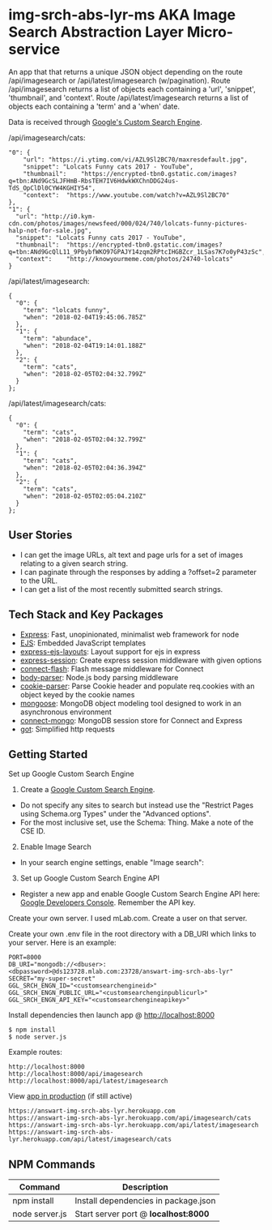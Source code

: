 # img-srch-abs-lyr-ms AKA Image Search Abstraction Layer Micro-service

An app that that returns a unique JSON object depending on the route /api/imagesearch or /api/latest/imagesearch (w/pagination). Route /api/imagesearch returns a list of objects each containing a 'url', 'snippet', 'thumbnail', and 'context'. Route /api/latest/imagesearch returns a list of objects each containing a 'term' and a 'when' date.

Data is received through [Google's Custom Search Engine](https://cse.google.com/cse).

/api/imagesearch/cats:
```
"0": {
    "url": "https://i.ytimg.com/vi/AZL9Sl2BC70/maxresdefault.jpg",
    "snippet": "Lolcats Funny cats 2017 - YouTube",
    "thumbnail":	"https://encrypted-tbn0.gstatic.com/images?q=tbn:ANd9GcSLJFHmB-RbsTEH7IV6HdwkWXChnDDG24us-TdS_OpClDl0CYW4KGHIY54",
    "context":	"https://www.youtube.com/watch?v=AZL9Sl2BC70"
},
"1": {
  "url": "http://i0.kym-cdn.com/photos/images/newsfeed/000/024/740/lolcats-funny-pictures-halp-not-for-sale.jpg",
  "snippet": "Lolcats Funny cats 2017 - YouTube",
  "thumbnail":	"https://encrypted-tbn0.gstatic.com/images?q=tbn:ANd9GcQlL11_9PbybfWKO97GPAJY14zqm2RPtcIHGBZcr_1LSas7K7o0yP43zSc",
  "context":	"http://knowyourmeme.com/photos/24740-lolcats"
}
```

/api/latest/imagesearch:
```
{
  "0": {
    "term": "lolcats funny",
    "when": "2018-02-04T19:45:06.785Z"
  },
  "1": {
    "term": "abundace",
    "when": "2018-02-04T19:14:01.188Z"
  },
  "2": {
    "term":	"cats",
    "when":	"2018-02-05T02:04:32.799Z"
  }
};
```

/api/latest/imagesearch/cats:
```
{
  "0": {
    "term":	"cats",
    "when":	"2018-02-05T02:04:32.799Z"
  },
  "1": {
    "term":	"cats",
    "when":	"2018-02-05T02:04:36.394Z"
  },
  "2": {
    "term":	"cats",
    "when":	"2018-02-05T02:05:04.210Z"
  }
};
```

User Stories
------------

- I can get the image URLs, alt text and page urls for a set of images relating to a given search string.
- I can paginate through the responses by adding a ?offset=2 parameter to the URL.
- I can get a list of the most recently submitted search strings.

Tech Stack and Key Packages
---------------------------

* [Express](https://expressjs.com/): Fast, unopinionated, minimalist web framework for node
* [EJS](https://ejs.co/): Embedded JavaScript templates
* [express-ejs-layouts](https://github.com/Soarez/express-ejs-layouts#readme): Layout support for ejs in express
* [express-session](https://github.com/expressjs/session#readme): Create express session middleware with given options
* [connect-flash](https://github.com/jaredhanson/connect-flash#readme): Flash message middleware for Connect
* [body-parser](https://github.com/expressjs/body-parser#readme): Node.js body parsing middleware
* [cookie-parser](https://github.com/expressjs/cookie-parser): Parse Cookie header and populate req.cookies with an object keyed by the cookie names
* [mongoose](https://mongoosejs.com/): MongoDB object modeling tool designed to work in an asynchronous environment
* [connect-mongo](https://github.com/jdesboeufs/connect-mongo#readme): MongoDB session store for Connect and Express
* [got](https://github.com/sindresorhus/got#readme): Simplified http requests

Getting Started
---------------

Set up Google Custom Search Engine

1. Create a [Google Custom Search Engine](https://cse.google.com/cse).

- Do not specify any sites to search but instead use the "Restrict Pages using Schema.org Types" under the "Advanced options".
- For the most inclusive set, use the Schema: Thing. Make a note of the CSE ID.

2. Enable Image Search

- In your search engine settings, enable "Image search":

3. Set up Google Custom Search Engine API

- Register a new app and enable Google Custom Search Engine API here: [Google Developers Console](https://console.developers.google.com/). Remember the API key.

Create your own server. I used mLab.com.
Create a user on that server.

Create your own .env file in the root directory with a DB_URI which links to your server. Here is an example:
```
PORT=8000
DB_URI="mongodb://<dbuser>:<dbpassword>@ds123728.mlab.com:23728/answart-img-srch-abs-lyr"
SECRET="my-super-secret"
GGL_SRCH_ENGN_ID="<customsearchengineid>"
GGL_SRCH_ENGN_PUBLIC_URL="<customsearchenginpublicurl>"
GGL_SRCH_ENGN_API_KEY="<customsearchengineapikey>"
```

Install dependencies then launch app @ [http://localhost:8000](http://localhost:8000)
```
$ npm install
$ node server.js
```

Example routes:
```
http://localhost:8000
http://localhost:8000/api/imagesearch
http://localhost:8000/api/latest/imagesearch
```

View [app in production](https://answart-img-srch-abs-lyr.herokuapp.com) (if still active)

```
https://answart-img-srch-abs-lyr.herokuapp.com
https://answart-img-srch-abs-lyr.herokuapp.com/api/imagesearch/cats
https://answart-img-srch-abs-lyr.herokuapp.com/api/latest/imagesearch
https://answart-img-srch-abs-lyr.herokuapp.com/api/latest/imagesearch/cats
```

NPM Commands
------------

| Command | Description |
|---------|-------------|
|npm install|Install dependencies in package.json|
|node server.js|Start server port @ **localhost:8000**|
